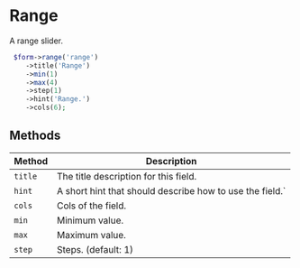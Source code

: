 # Range

A range slider.

```php
 $form->range('range')
    ->title('Range')
    ->min(1)
    ->max(4)
    ->step(1)
    ->hint('Range.')
    ->cols(6);
```

## Methods

| Method  | Description                                              |
| ------- | -------------------------------------------------------- |
| `title` | The title description for this field.                    |
| `hint`  | A short hint that should describe how to use the field.` |
| `cols`  | Cols of the field.                                       |
| `min`   | Minimum value.                                           |
| `max`   | Maximum value.                                           |
| `step`  | Steps. (default: 1)                                      |
